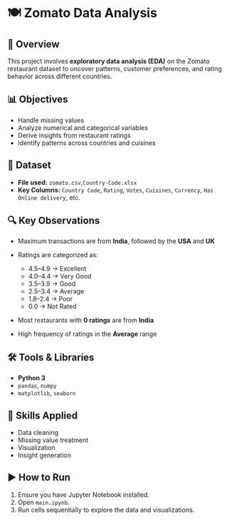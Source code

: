 # 🍽️ Zomato Data Analysis

## 📌 Overview

This project involves **exploratory data analysis (EDA)** on the Zomato restaurant dataset to uncover patterns, customer preferences, and rating behavior across different countries.

## 📊 Objectives

* Handle missing values
* Analyze numerical and categorical variables
* Derive insights from restaurant ratings
* Identify patterns across countries and cuisines

## 📁 Dataset

* **File used:** `zomato.csv`,`Country-Code.xlsx`
* **Key Columns:** `Country Code`, `Rating`, `Votes`, `Cuisines`, `Currency`, `Has Online delivery`, etc.

## 🔍 Key Observations

* Maximum transactions are from **India**, followed by the **USA** and **UK**
* Ratings are categorized as:

  * 4.5–4.9 → Excellent
  * 4.0–4.4 → Very Good
  * 3.5–3.9 → Good
  * 2.5–3.4 → Average
  * 1.8–2.4 → Poor
  * 0.0 → Not Rated
* Most restaurants with **0 ratings** are from **India**
* High frequency of ratings in the **Average** range

## 🛠️ Tools & Libraries

* **Python 3**
* `pandas`, `numpy`
* `matplotlib`, `seaborn`

## 🧠 Skills Applied

* Data cleaning
* Missing value treatment
* Visualization
* Insight generation

## ▶️ How to Run

1. Ensure you have Jupyter Notebook installed.
2. Open `main.ipynb`.
3. Run cells sequentially to explore the data and visualizations.
